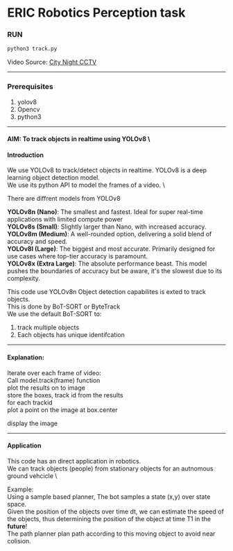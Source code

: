 # ERIC Robotics Perception task

### RUN
```sh
python3 track.py
```
Video Source: [City Night CCTV](https://www.youtube.com/watch?v=5alOUuIAI8g)

---
### Prerequisites
  1. yolov8
  2. Opencv
  3. python3
---
#### AIM: To track objects in realtime using YOLOv8 \

#### Introduction
We use YOLOv8 to track/detect objects in realtime. YOLOv8 is a deep learning object detection model. \
We use its python API to model the frames of a video. \

There are diffrent models from YOLOv8

**YOLOv8n (Nano)**: The smallest and fastest. Ideal for super real-time applications with limited compute power \
**YOLOv8s (Small)**: Slightly larger than Nano, with increased accuracy. \
**YOLOv8m (Medium)**: A well-rounded option, delivering a solid blend of accuracy and speed. \
**YOLOv8l (Large)**: The biggest and most accurate. Primarily designed for use cases where top-tier accuracy is paramount. \
**YOLOv8x (Extra Large)**: The absolute performance beast. This model pushes the boundaries of accuracy but be aware, it's the slowest due to its complexity. 

This code use YOLOv8n 
Object detection capabilites is exted to track objects.\
This is done by BoT-SORT or ByteTrack \
We use the default BoT-SORT to: 
  1. track multiple objects 
  2. Each objects has unique identifcation 
---
#### Explanation: 
  Iterate over each frame of video: \
    Call model.track(frame) function \
    plot the results on to image \
    store the boxes, track id from the results \
    for each trackid \
      plot a point on the image at box.center 

  display the image 

---
#### Application 
This code has an direct application in robotics. \
We can track objects (people) from stationary objects for an autnomous ground vehcicle \

Example: \
Using a sample based planner, The bot samples a state (x,y) over state space. \
Given the position of the objects over time dt, we can estimate the speed of the objects, thus determining the position of the object at time T1 in the **future**! \
The path planner plan path according to this moving object to avoid near colision. 


#
